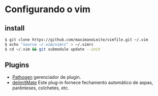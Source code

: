 # Configurando o vim

## install 
```bash
$ git clone https://github.com/maximanoLeite/vimfile.git ~/.vim
$ echo "source ~/.vim/vimrc" > ~/.vimrc
$ cd ~/.vim && git submodule update --init
```

## Plugins

- [Pathogen]("https://github.com/tpope/vim-pathogen") gerenciador de plugin. 
- [delimitMate]("https://github.com/Raimondi/delimitMate") Este plug-in fornece fechamento automático de aspas, parênteses, colchetes, etc.